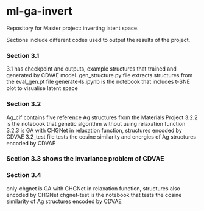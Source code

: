 # ml-ga-invert

Repository for Master project: inverting latent space.

Sections include different codes used to output the results of the project.

### Section 3.1 

3.1 has checkpoint and outputs, example structures that trained and generated by CDVAE model.
gen_structure.py file extracts structures from the eval_gen.pt file
generate-ls.ipynb is the notebook that includes t-SNE plot to visualise latent space

### Section 3.2

Ag_cif contains five reference Ag structures from the Materials Project
3.2.2 is the notebook that genetic algorithm without using relaxation function
3.2.3 is GA with CHGNet in relaxation function, structures encoded by CDVAE
3.2_test file tests the cosine similarity and energies of Ag structures encoded by CDVAE

### Section 3.3 shows the invariance problem of CDVAE

### Section 3.4

only-chgnet is GA with CHGNet in relaxation function, structures also encoded by CHGNet
chgnet-test is the notebook that tests the cosine similarity of Ag structures encoded by CDVAE



